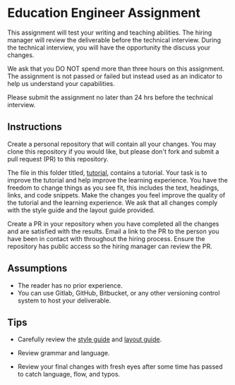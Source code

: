 # Education Engineer Assignment

This assignment will test your writing and teaching abilities. The hiring manager will review the deliverable before the technical interview. During the technical interview, you will have the opportunity the discuss your changes.

We ask that you DO NOT spend more than three hours on this assignment.  The assignment is not passed or failed but instead used as an indicator to help us understand your capabilities. 

Please submit the assignment no later than 24 hrs before the technical interview.

## Instructions

Create a personal repository that will contain all your changes. You may clone this repository if you would like, but please don't fork and submit a pull request (PR) to this repository.

The file in this folder titled, [tutorial](tutorial.md), contains a tutorial. Your task is to improve the tutorial and help improve the learning experience. You have the freedom to change things as you see fit, this includes the text, headings, links, and code snippets. Make the changes you feel improve the quality of the tutorial and the learning experience. 
We ask that all changes comply with the style guide and the layout guide provided.

Create a PR in your repository when you have completed all the changes and are satisfied with the results. Email a link to the PR to the person you have been in contact with throughout the hiring process. Ensure the repository has public access so the hiring manager can review the PR. 


## Assumptions
- The reader has no prior experience.
- You can use Gitlab, GitHub, Bitbucket, or any other versioning control system to host your deliverable.


## Tips

- Carefully review the [style guide](../style_guide.md) and [layout guide](./layout.md).

- Review grammar and language.

- Review your final changes with fresh eyes after some time has passed to catch language, flow, and typos.
